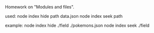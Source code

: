 Homework on "Modules and files".

used:
    node index hide path data.json
    node index seek path

example:
    node index hide ./field ./pokemons.json
    node index seek ./field

